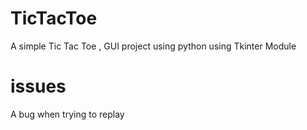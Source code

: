 # TicTacToe
A simple Tic Tac Toe , GUI project using python
using Tkinter Module

# issues
A bug when trying to replay
